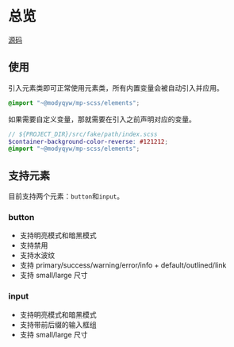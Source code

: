 # 总览

[源码](https://github.com/MillCloud/mp-scss/blob/main/elements)

## 使用

引入元素类即可正常使用元素类，所有内置变量会被自动引入并应用。

```scss
@import "~@modyqyw/mp-scss/elements";
```

如果需要自定义变量，那就需要在引入之前声明对应的变量。

```scss
// ${PROJECT_DIR}/src/fake/path/index.scss
$container-background-color-reverse: #121212;
@import "~@modyqyw/mp-scss/elements";
```

## 支持元素

目前支持两个元素：`button`和`input`。

### button

- 支持明亮模式和暗黑模式
- 支持禁用
- 支持水波纹
- 支持 primary/success/warning/error/info + default/outlined/link
- 支持 small/large 尺寸

### input

- 支持明亮模式和暗黑模式
- 支持带前后缀的输入框组
- 支持 small/large 尺寸
